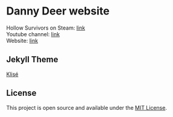 # Danny Deer website

Hollow Survivors on Steam: <a href="https://store.steampowered.com/app/2285940/Hollow_Survivors" target="_blank" rel="noopener">link</a>  
Youtube channel: <a href="https://www.youtube.com/channel/UC_SVVfhirQ8l9F-3O-EL9Hg" target="_blank" rel="noopener">link</a>  
Website: <a href="https://dannydeer.github.io" target="_blank" rel="noopener">link</a>  

## Jekyll Theme

<a href="https://github.com/piharpi/jekyll-klise" target="_blank" rel="noopener">Klisé</a>

## License

This project is open source and available under the [MIT License](LICENSE).
